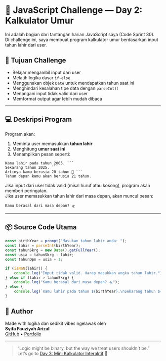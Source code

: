 # 🧮 JavaScript Challenge — Day 2: Kalkulator Umur

Ini adalah bagian dari tantangan harian JavaScript saya (Code Sprint 30).  
Di challenge ini, saya membuat program kalkulator umur berdasarkan input tahun lahir dari user.

## 🎯 Tujuan Challenge

- Belajar mengambil input dari user
- Melatih logika dasar `if-else`
- Menggunakan objek `Date` untuk mendapatkan tahun saat ini
- Menghindari kesalahan tipe data dengan `parseInt()`
- Menangani input tidak valid dari user
- Memformat output agar lebih mudah dibaca

---

## 💻 Deskripsi Program

Program akan:
1. Meminta user memasukkan **tahun lahir**
2. Menghitung **umur saat ini**
3. Menampilkan pesan seperti:

<pre><code>Kamu lahir pada tahun 2005. ```
Sekarang tahun 2025. ```
Artinya kamu berusia 20 tahun 🎉 ```
Tahun depan kamu akan berusia 21 tahun.</code></pre>


Jika input dari user tidak valid (misal huruf atau kosong), program akan memberi peringatan.  
Jika user memasukkan tahun lahir dari masa depan, akan muncul pesan:

<pre><code>Kamu berasal dari masa depan? 🛸</code></pre>


---

## 📦 Source Code Utama

```js
const birthYear = prompt("Masukan tahun lahir anda: ");
const lahir = parseInt(birthYear);
const tahunSkrg = new Date().getFullYear();
const usia = tahunSkrg - lahir;
const tahunDpn = usia + 1;

if (isNaN(lahir)) {
    console.log("Input tidak valid. Harap masukkan angka tahun lahir.");
} else if (lahir > tahunSkrg) {
    console.log("Kamu berasal dari masa depan? 🛸");
} else {
    console.log(`Kamu lahir pada tahun ${birthYear}.\nSekarang tahun ${tahunSkrg}.\nArtinya kamu berusia ${usia} tahun 🎉\nTahun depan kamu akan berusia ${tahunDpn} tahun.`);
}
```

## 📌 Author

Made with logika dan sedikit vibes ngelawak oleh  
**Syifa Fauziyah Arizal**  
[GitHub](https://github.com/syfaarizal) • [Portfolio](https://syfaarizal.github.io/sicoder-main-portfolio/)

---

> “Logic might be binary, but the way we treat users shouldn't be.”  
> Let’s go to [Day 3: Mini Kalkulator Interaktif](https://github.com/syfaarizal/js-mini-calculator) 📝